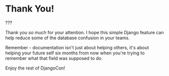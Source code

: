 # Thank You!

???

Thank you so much for your attention. I hope this simple Django feature can help reduce some of the database confusion in your teams.

Remember - documentation isn't just about helping others, it's about helping your future self six months from now when you're trying to remember what that field was supposed to do.

Enjoy the rest of DjangoCon!
